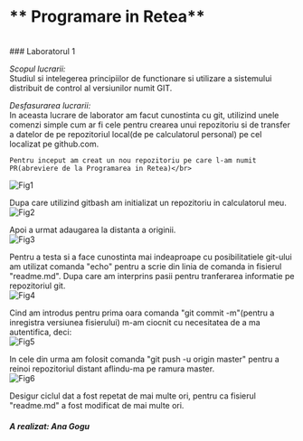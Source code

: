 # ** Programare in Retea**
</br>
### Laboratorul 1</br>

*Scopul lucrarii:*</br>
   Studiul si intelegerea principiilor de functionare si utilizare a sistemului
 distribuit de control al versiunilor numit GIT. 


*Desfasurarea lucrarii:*</br>
   In aceasta lucrare de laborator am facut cunostinta cu git, utilizind unele
comenzi simple cum ar fi cele pentru crearea unui repozitoriu si de transfer
a datelor de pe repozitoriul local(de pe calculatorul personal) pe cel localizat
pe github.com.

    Pentru inceput am creat un nou repozitoriu pe care l-am numit PR(abreviere de la Programarea in Retea)</br>
 ![Fig1](C:\Users\Root\PRproiects\myWork\fig1.jpg)

   Dupa care utilizind gitbash am initializat un repozitoriu in calculatorul meu.</br>
 ![Fig2](C:\Users\Root\PRproiects\myWork\fig2.png)

   Apoi a urmat adaugarea la distanta a originii.</br>
![Fig3](C:\Users\Root\PRproiects\myWork\fig3.png)

   Pentru a testa si a face cunostinta mai indeaproape cu posibilitatiele git-ului
am utilizat comanda "echo" pentru a scrie din linia de comanda in fisierul "readme.md".
Dupa care am interprins pasii pentru tranferarea informatie pe repozitoriul git.</br>
![Fig4](C:\Users\Root\PRproiects\myWork\fig4.png)

   Cind am introdus pentru prima oara comanda "git commit -m"(pentru a inregistra 
versiunea fisierului) m-am ciocnit cu necesitatea de a ma autentifica, deci:</br>
![Fig5](C:\Users\Root\PRproiects\myWork\fig5.png)

   In cele din urma am folosit comanda "git push -u origin master" pentru a reinoi
repozitoriul distant aflindu-ma pe ramura master.</br>
![Fig6](C:\Users\Root\Desktop\Unversitate\PR\fig6.png)

  Desigur ciclul dat a fost repetat de mai multe ori, pentru ca fisierul "readme.md"
a fost modificat de mai multe ori. 

##### A realizat: Ana Gogu